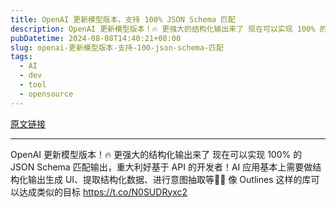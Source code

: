 ```yaml
---
title: OpenAI 更新模型版本，支持 100% JSON Schema 匹配
description: OpenAI 更新模型版本！🔥 更强大的结构化输出来了 现在可以实现 100% 的 JSON Schema 匹配输出，重大利好基于 API 的开发者！AI 应用基本上需要做结构化输出生成 UI、提取结构化数据、进行意图抽取等🤯🤯 像 Outlines 这样的库可以达成类似的目标 
pubDatetime: 2024-08-08T14:40:21+08:00
slug: openai-更新模型版本-支持-100-json-schema-匹配
tags: 
  - AI
  - dev
  - tool
  - opensource
---
```


[原文链接](https://x.com/tuturetom/status/1820998060773929313?s=12&t=D3VZWD30-f7ylSHW3OdYgQ)

---

OpenAI 更新模型版本！🔥 更强大的结构化输出来了 现在可以实现 100% 的 JSON Schema 匹配输出，重大利好基于 API 的开发者！AI 应用基本上需要做结构化输出生成 UI、提取结构化数据、进行意图抽取等🤯🤯 像 Outlines 这样的库可以达成类似的目标 https://t.co/N0SUDRyxc2
